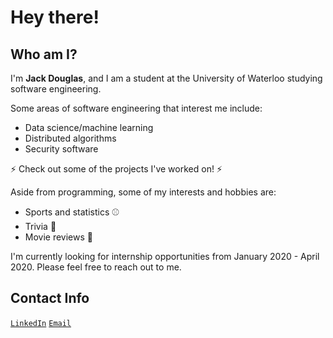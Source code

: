 # Hey there! 

## Who am I?

I'm **Jack Douglas**, and I am a student at the University of Waterloo studying software engineering. 

Some areas of software engineering that interest me include:

- Data science/machine learning
- Distributed algorithms
- Security software

⚡ Check out some of the projects I've worked on! ⚡

Aside from programming, some of my interests and hobbies are:

- Sports and statistics ⚾
- Trivia 📖
- Movie reviews 🎥

I'm currently looking for internship opportunities from January 2020 - April 2020. Please feel free to reach out to me.

## Contact Info

<code>[LinkedIn](https://www.linkedin.com/in/jack-douglas-910896150/)</code>
<code>[Email](mailto:jack.douglas@uwaterloo.ca)</code>

<!--
**J-Douglas/J-Douglas** is a ✨ _special_ ✨ repository because its `README.md` (this file) appears on your GitHub profile.

Here are some ideas to get you started:

- 🔭 I’m currently working on ...
- 🌱 I’m currently learning ...
- 👯 I’m looking to collaborate on ...
- 🤔 I’m looking for help with ...
- 💬 Ask me about ...
- 📫 How to reach me: ...
- 😄 Pronouns: ...
- ⚡ Fun fact: ...
-->
